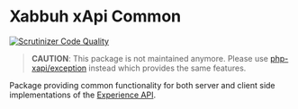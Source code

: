 Xabbuh xApi Common
==================

[![Scrutinizer Code Quality](https://scrutinizer-ci.com/g/php-xapi/xapi-common/badges/quality-score.png?b=master)](https://scrutinizer-ci.com/g/php-xapi/xapi-common/?branch=master)

> **CAUTION**: This package is not maintained anymore. Please use [php-xapi/exception](https://github.com/php-xapi/exception) instead which provides the same features.

Package providing common functionality for both server and client side implementations
of the [Experience API](https://github.com/adlnet/xAPI-Spec/blob/master/xAPI.md).
